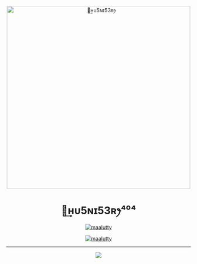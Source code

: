 <div align="center">
<img src="https://i.ibb.co/JqHVWJb/20220406-165441.jpg" alt="ꪶ͢ʜᴜ5ɴɪ53ʀꫂ⁩" width="500" />

#  ꪶ͢ʜᴜ5ɴɪ53ʀꫂ⁩⁴⁰⁴
  <p align="center">

<a href="#"><img title="maalutty" src="https://img.shields.io/badge/-HU5NI53R⁴⁰⁴-blue?&style=for-the-badge"></a>
</p>
  </p>

<a href="https://github.com/nijin-husni"><img title="maalutty" src="https://img.shields.io/badge/husninijin-authot?color=black&style=for-the-badge&logo=github"></a>

</div>
<div align="center">
  <p align="center">

<hr></hr>  
    
<img src="https://github.com/SP-XD/SP-XD/blob/main/images/dino_rounded.gif?raw=true" href="https://github.com/SP-XD" />



</div>
    


<!---
nijin-husni/nijin-husni is a ✨ special ✨ repository because its `README.md` (this file) appears on your GitHub profile.
You can click the Preview link to take a look at your changes.
--->
